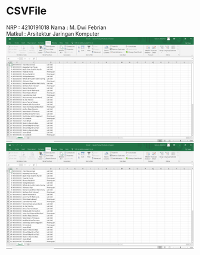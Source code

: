 # CSVFile
NRP : 4210191018
Nama : M. Dwi Febrian<br/>
Matkul : Arsitektur Jaringan Komputer<br/>
![Screenshoot](Screenshoot/csv1.png)
<br/>
![Screenshoot](Screenshoot/csv1.png)

